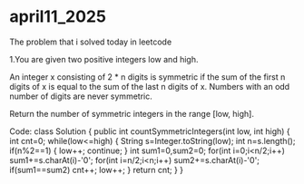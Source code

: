 # april11_2025
The problem that i solved today in leetcode

1.You are given two positive integers low and high.

An integer x consisting of 2 * n digits is symmetric if the sum of the first n digits of x is equal to the sum of the last n digits of x. Numbers with an odd number of digits are never symmetric.

Return the number of symmetric integers in the range [low, high].

Code:
class Solution {
    public int countSymmetricIntegers(int low, int high) {
        int cnt=0;
        while(low<=high)
        {
            String s=Integer.toString(low);
            int n=s.length();
            if(n%2==1)
            {
                low++;
                continue;
            }
            int sum1=0,sum2=0;
            for(int i=0;i<n/2;i++)
                sum1+=s.charAt(i)-'0';
            for(int i=n/2;i<n;i++)
                sum2+=s.charAt(i)-'0';
            if(sum1==sum2) cnt++;
            low++;
        }
        return cnt;
    }
}
